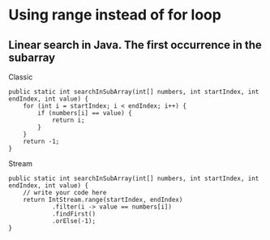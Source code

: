 # Using range instead of for loop

## Linear search in Java. The first occurrence in the subarray 

Classic
```
public static int searchInSubArray(int[] numbers, int startIndex, int endIndex, int value) {
    for (int i = startIndex; i < endIndex; i++) {
        if (numbers[i] == value) {
            return i;
        }
    }
    return -1;
}
```

Stream
```
public static int searchInSubArray(int[] numbers, int startIndex, int endIndex, int value) {
    // write your code here
    return IntStream.range(startIndex, endIndex)
            .filter(i -> value == numbers[i])
            .findFirst()
            .orElse(-1);
}
```
